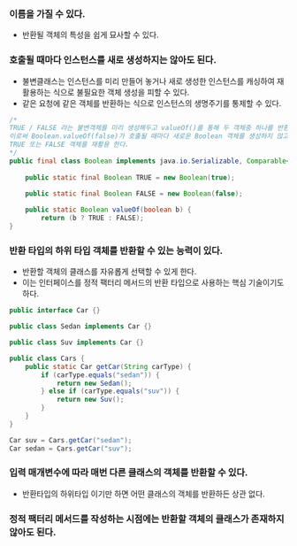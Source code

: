 ### 이름을 가질 수 있다.
* 반환될 객체의 특성을 쉽게 묘사할 수 있다.

### 호출될 때마다 인스턴스를 새로 생성하지는 않아도 된다.
* 불변클래스는 인스턴스를 미리 만들어 놓거나 새로 생성한 인스턴스를 캐싱하여 재활용하는 식으로 불필요한 객체 생성을 피할 수 있다.
* 같은 요청에 같은 객체를 반환하는 식으로 인스턴스의 생명주기를 통제할 수 있다.
```java
/*
TRUE / FALSE 라는 불변객체를 미리 생성해두고 valueOf()를 통해 두 객체중 하나를 반환한다.
이로써 Boolean.valueOf(false)가 호출될 때마다 새로운 Boolean 객체를 생성하지 않고 이미 생성된
TRUE 또는 FALSE 객체를 재활용 한다.
*/
public final class Boolean implements java.io.Serializable, Comparable<Boolean> {
    
    public static final Boolean TRUE = new Boolean(true);

    public static final Boolean FALSE = new Boolean(false);
    
    public static Boolean valueOf(boolean b) {
        return (b ? TRUE : FALSE);
}
```

### 반환 타입의 하위 타입 객체를 반환할 수 있는 능력이 있다.
* 반환할 객체의 클래스를 자유롭게 선택할 수 있게 한다.
* 이는 인터페이스를 정적 팩터리 메서드의 반환 타입으로 사용하는 핵심 기술이기도 하다.
```java
public interface Car {}

public class Sedan implements Car {}

public class Suv implements Car {}

public class Cars {
    public static Car getCar(String carType) {
        if (carType.equals("sedan")) {
            return new Sedan();
        } else if (carType.equals("suv")) {
            return new Suv();
        }
    }
}

Car suv = Cars.getCar("sedan");
Car sedan = Cars.getCar("suv");
```

### 입력 매개변수에 따라 매번 다른 클래스의 객체를 반환할 수 있다.
* 반환타입의 하위타입 이기만 하면 어떤 클래스의 객체를 반환하든 상관 없다.

### 정적 팩터리 메서드를 작성하는 시점에는 반환할 객체의 클래스가 존재하지 않아도 된다.


